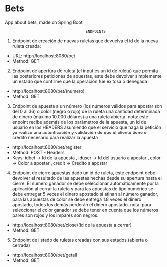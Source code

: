 # Bets
App about bets, made on Spring Boot

                                        ENDPOINTS

1. Endpoint de creación de nuevas ruletas que devuelva el id de la nueva ruleta creada:
 * URL: http://localhost:8080/bet
 * Method: GET
2. Endpoint de apertura de ruleta (el input es un id de ruleta) que permita las
posteriores peticiones de apuestas, este debe devolver simplemente un estado que
confirme que la operación fue exitosa o denegada
 * http://localhost:8080/bet/(numero)
 * Method: GET
3. Endpoint de apuesta a un número (los números válidos para apostar son del 0 al 36)
o color (negro o rojo) de la ruleta una cantidad determinada de dinero (máximo
10.000 dólares) a una ruleta abierta.
nota: este enpoint recibe además de los parámetros de la apuesta, un id de usuario
en los HEADERS asumiendo que el servicio que haga la petición ya realizo una
autenticación y validación de que el cliente tiene el crédito necesario para realizar la
apuesta
 * http://localhost:8080/bet/register
 * Method: POST - Headers
 * Keys: idbet -> Id de la apuesta
         , iduser -> Id del usuario a apostar
         , color -> Color a apostar
         , credit -> Credito a apostar
4. Endpoint de cierre apuestas dado un id de ruleta, este endpoint debe devolver el
resultado de las apuestas hechas desde su apertura hasta el cierre.
El número ganador se debe seleccionar automáticamente por la aplicación al cerrar
la ruleta y para las apuestas de tipo numérico se debe entregar 5 veces el dinero
apostado si atinan al número ganador, para las apuestas de color se debe entrega 1.8
veces el dinero apostado, todos los demás perderán el dinero apostado.
nota: para seleccionar el color ganador se debe tener en cuenta que los números
pares son rojos y los impares son negros.
 * http://localhost:8080/bet/close/(id de la apuesta a cerrar)
 * Method: GET
5. Endpoint de listado de ruletas creadas con sus estados (abierta o cerrada)
 * http://localhost:8080/bet/getall
 * Method: GET

